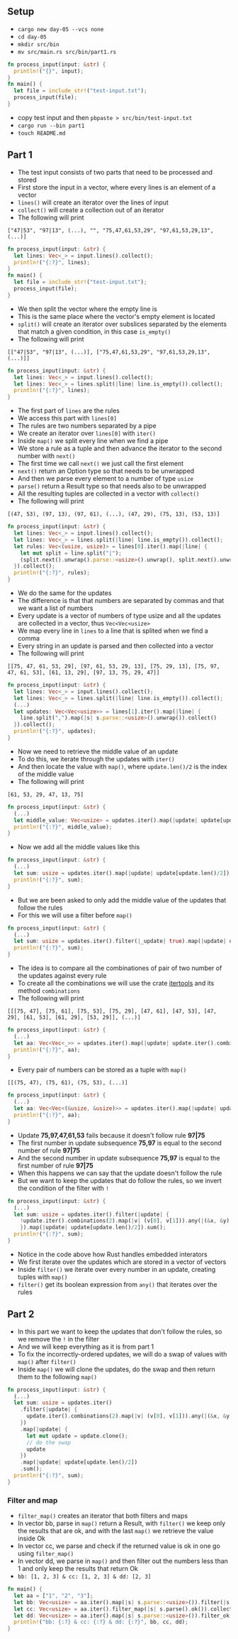 ## Setup
- `cargo new day-05 --vcs none`
- `cd day-05`
- `mkdir src/bin`
- `mv src/main.rs src/bin/part1.rs`
```rust
fn process_input(input: &str) {
  println!("{}", input);
}
fn main() {
  let file = include_str!("test-input.txt");
  process_input(file);
}
```
- copy test input and then `pbpaste > src/bin/test-input.txt`
- `cargo run --bin part1`
- `touch README.md`

## Part 1
- The test input consists of two parts that need to be processed and stored
- First store the input in a vector, where every lines is an element of a vector
- `lines()` will create an iterator over the lines of input
- `collect()` will create a collection out of an iterator
- The following will print
```
["47|53", "97|13", (...), "", "75,47,61,53,29", "97,61,53,29,13", (...)]
```
```rust
fn process_input(input: &str) {
  let lines: Vec<_> = input.lines().collect();
  println!("{:?}", lines);
}
fn main() {
  let file = include_str!("test-input.txt");
  process_input(file);
}
```
- We then split the vector where the empty line is
- This is the same place where the vector's empty element is located
- `split()` will create an iterator over subslices separated by the elements that match a given condition, in this case `is_empty()`
- The following will print
```
[["47|53", "97|13", (...)], ["75,47,61,53,29", "97,61,53,29,13", (...)]]
```
```rust
fn process_input(input: &str) {
  let lines: Vec<_> = input.lines().collect();
  let lines: Vec<_> = lines.split(|line| line.is_empty()).collect();
  println!("{:?}", lines);
}
```
- The first part of `lines` are the rules
- We access this part with `lines[0]`
- The rules are two numbers separated by a pipe
- We create an iterator over `lines[0]` with `iter()`
- Inside `map()` we split every line when we find a pipe
- We store a rule as a tuple and then advance the iterator to the second number with `next()`
- The first time we call `next()` we just call the first element
- `next()` return an Option type so that needs to be unwrapped
- And then we parse every element to a number of type `usize`
- `parse()` return a Result type so that needs also to be unwrapped
- All the resulting tuples are collected in a vector with `collect()`
- The following will print
```
[(47, 53), (97, 13), (97, 61), (...), (47, 29), (75, 13), (53, 13)]
```
```rust
fn process_input(input: &str) {
  let lines: Vec<_> = input.lines().collect();
  let lines: Vec<_> = lines.split(|line| line.is_empty()).collect();
  let rules: Vec<(usize, usize)> = lines[0].iter().map(|line| {
    let mut split = line.split("|");
    (split.next().unwrap().parse::<usize>().unwrap(), split.next().unwrap().parse::<usize>().unwrap())
  }).collect();
  println!("{:?}", rules);
}
```
- We do the same for the updates
- The difference is that that numbers are separated by commas and that we want a list of numbers
- Every update is a vector of numbers of type usize and all the updates are collected in a vector, thus `Vec<Vec<usize>`
- We map every line in `lines` to a line that is splited when we find a comma
- Every string in an update is parsed and then collected into a vector
- The following will print
```
[[75, 47, 61, 53, 29], [97, 61, 53, 29, 13], [75, 29, 13], [75, 97, 47, 61, 53], [61, 13, 29], [97, 13, 75, 29, 47]]
```
```rust
fn process_input(input: &str) {
  let lines: Vec<_> = input.lines().collect();
  let lines: Vec<_> = lines.split(|line| line.is_empty()).collect();
  (...)
  let updates: Vec<Vec<usize>> = lines[1].iter().map(|line| {
    line.split(",").map(|s| s.parse::<usize>().unwrap()).collect()
  }).collect();
  println!("{:?}", updates);
}
```
- Now we need to retrieve the middle value of an update
- To do this, we iterate through the updates with `iter()`
- And then locate the value with `map()`, where `update.len()/2` is the index of the middle value
- The following will print
```
[61, 53, 29, 47, 13, 75]
```
```rust
fn process_input(input: &str) {
  (...)
  let middle_value: Vec<usize> = updates.iter().map(|update| update[update.len()/2]).collect();
  println!("{:?}", middle_value);
}
```
- Now we add all the middle values like this
```rust
fn process_input(input: &str) {
  (...)
  let sum: usize = updates.iter().map(|update| update[update.len()/2]).sum();
  println!("{:?}", sum);
}
```
- But we are been asked to only add the middle value of the updates that follow the rules
- For this we will use a filter before `map()`
```rust
fn process_input(input: &str) {
  (...)
  let sum: usize = updates.iter().filter(|_update| true).map(|update| update[update.len()/2]).sum();
  println!("{:?}", sum);
}
```
- The idea is to compare all the combinationes of pair of two number of the updates against every rule
- To create all the combinations we will use the crate [itertools](https://crates.io/crates/itertools) and its method `combinations`
- The following will print
```
[[[75, 47], [75, 61], [75, 53], [75, 29], [47, 61], [47, 53], [47, 29], [61, 53], [61, 29], [53, 29]], (...)]
```
```rust
fn process_input(input: &str) {
  (...)
  let aa: Vec<Vec<_>> = updates.iter().map(|update| update.iter().combinations(2).collect()).collect();
  println!("{:?}", aa);
}
```
- Every pair of numbers can be stored as a tuple with `map()`
```
[[(75, 47), (75, 61), (75, 53), (...)]
```
```rust
fn process_input(input: &str) {
  (...)
  let aa: Vec<Vec<(&usize, &usize)>> = updates.iter().map(|update| update.iter().combinations(2).map(|v| (v[0], v[1])).collect()).collect();
  println!("{:?}", aa);
}
```
- Update **75,97,47,61,53** fails because it doesn't follow rule **97|75**
- The first number in update subsequence **75,97** is equal to the second number of rule **97|75**
- And the second number in update subsequence **75,97** is equal to the first number of rule **97|75**
- When this happens we can say that the update doesn't follow the rule
- But we want to keep the updates that do follow the rules, so we invert the condition of the filter with `!`
```rust
fn process_input(input: &str) {
  (...)
  let sum: usize = updates.iter().filter(|update| {
    !update.iter().combinations(2).map(|v| (v[0], v[1])).any(|(&x, &y)| rules.iter().any(|r| r.1 == x && r.0 == y))
    }).map(|update| update[update.len()/2]).sum();
  println!("{:?}", sum);
}
```
- Notice in the code above how Rust handles embedded interators
- We first iterate over the updates which are stored in a vector of vectors
- Inside `filter()` we iterate over every number in an update, creating tuples with `map()`
- `filter()` get its boolean expression from `any()` that iterates over the rules

## Part 2
- In this part we want to keep the updates that don't follow the rules, so we remove the `!` in the filter
- And we will keep everything as it is from part 1
- To fix the incorrectly-ordered updates, we will do a swap of values with `map()` after `filter()`
- Inside `map()` we will clone the updates, do the swap and then return them to the following `map()`
```rust
fn process_input(input: &str) {
  (...)
  let sum: usize = updates.iter()
    .filter(|update| {
      update.iter().combinations(2).map(|v| (v[0], v[1])).any(|(&x, &y)| rules.iter().any(|r| r.1 == x && r.0 == y))
    })
    .map(|update| {
      let mut update = update.clone();
      // do the swap
      update
    })
    .map(|update| update[update.len()/2])
    .sum();
  println!("{:?}", sum);
}
```
### Filter and map
- `filter_map()` creates an iterator that both filters and maps
- In vector bb, parse in `map()` return a Result, with `filter()` we keep only the results that are ok, and with the last `map()` we retrieve the value inside Ok
- In vector cc, we parse and check if the returned value is ok in one go using `filter_map()`
- In vector dd, we parse in `map()` and then filter out the numbers less than 1 and only keep the results that return Ok
- `bb: [1, 2, 3] & cc: [1, 2, 3] & dd: [2, 3]`
```rust
fn main() {
  let aa = ["1", "2", "3"];
  let bb: Vec<usize> = aa.iter().map(|s| s.parse::<usize>()).filter(|s| s.is_ok()).map(|s| s.unwrap()).collect();
  let cc: Vec<usize> = aa.iter().filter_map(|s| s.parse().ok()).collect();
  let dd: Vec<usize> = aa.iter().map(|s| s.parse::<usize>()).filter_ok(|&s| s > 1).map(|s| s.unwrap()).collect();
  println!("bb: {:?} & cc: {:?} & dd: {:?}", bb, cc, dd);
}
```
